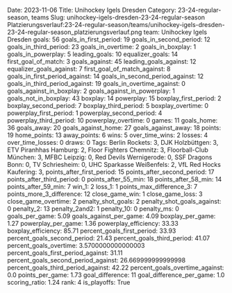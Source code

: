Date: 2023-11-06
Title: Unihockey Igels Dresden
Category: 23-24-regular-season, teams
Slug: unihockey-igels-dresden-23-24-regular-season
Platzierungsverlauf:23-24-regular-season/teams/unihockey-igels-dresden-23-24-regular-season_platzierungsverlauf.png
team: Unihockey Igels Dresden
goals: 56
goals_in_first_period: 19
goals_in_second_period: 12
goals_in_third_period: 23
goals_in_overtime: 2
goals_in_boxplay: 1
goals_in_powerplay: 5
leading_goals: 10
equalizer_goals: 14
first_goal_of_match: 3
goals_against: 45
leading_goals_against: 12
equalizer_goals_against: 7
first_goal_of_match_against: 8
goals_in_first_period_against: 14
goals_in_second_period_against: 12
goals_in_third_period_against: 19
goals_in_overtime_against: 0
goals_against_in_boxplay: 2
goals_against_in_powerplay: 1
goals_not_in_boxplay: 43
boxplay: 14
powerplay: 15
boxplay_first_period: 2
boxplay_second_period: 7
boxplay_third_period: 5
boxplay_overtime: 0
powerplay_first_period: 1
powerplay_second_period: 4
powerplay_third_period: 10
powerplay_overtime: 0
games: 11
goals_home: 36
goals_away: 20
goals_against_home: 27
goals_against_away: 18
points: 19
home_points: 13
away_points: 6
wins: 5
over_time_wins: 2
losses: 4
over_time_losses: 0
draws: 0
Tags:  Berlin Rockets: 3,  DJK Holzbüttgen: 3,  ETV Piranhhas Hamburg: 2,  Floor Fighters Chemnitz: 3,  Floorball-Club München: 3,  MFBC Leipzig: 0,  Red Devils Wernigerode: 0,  SSF Dragons Bonn: 0,  TV Schriesheim: 0,  UHC Sparkasse Weißenfels: 2,  VfL Red Hocks Kaufering: 3,
points_after_first_period: 15
points_after_second_period: 17
points_after_third_period: 0
points_after_55_min: 18
points_after_58_min: 14
points_after_59_min: 7
win_1: 2
loss_1: 1
points_max_difference_3: 7
points_more_3_difference: 12
close_game_win: 1
close_game_loss: 3
close_game_overtime: 2
penalty_shot_goals: 2
penalty_shot_goals_against: 0
penalty_2: 13
penalty_2and2: 1
penalty_10: 0
penalty_ms: 0
goals_per_game: 5.09
goals_against_per_game: 4.09
boxplay_per_game: 1.27
powerplay_per_game: 1.36
powerplay_efficiency: 33.33
boxplay_efficiency: 85.71
percent_goals_first_period: 33.93
percent_goals_second_period: 21.43
percent_goals_third_period: 41.07
percent_goals_overtime: 3.5700000000000003
percent_goals_first_period_against: 31.11
percent_goals_second_period_against: 26.669999999999998
percent_goals_third_period_against: 42.22
percent_goals_overtime_against: 0.0
points_per_game: 1.73
goal_difference: 11
goal_difference_per_game: 1.0
scoring_ratio: 1.24
rank: 4
is_playoffs: True
